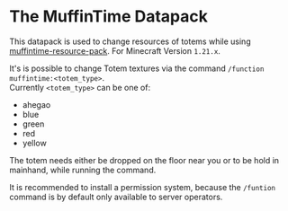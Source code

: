 # The MuffinTime Datapack
This datapack is used to change resources of totems while using [muffintime-resource-pack](https://github.com/RealMuffinTime/muffintime-resource-pack). For Minecraft Version `1.21.x`.

It's is possible to change Totem textures via the command `/function muffintime:<totem_type>`.  
Currently `<totem_type>` can be one of:
 * ahegao
 * blue
 * green
 * red
 * yellow

The totem needs either be dropped on the floor near you or to be hold in mainhand, while running the command.

It is recommended to install a permission system, because the `/funtion` command is by default only available to server operators.